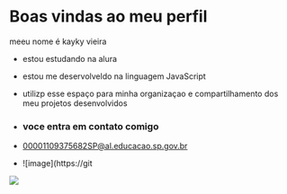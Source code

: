 # Boas vindas ao meu perfil

meeu nome é kayky vieira

- estou estudando na alura
- estou me deservolveldo na linguagem JavaScript
- utilizp esse espaço para minha organizaçao e compartilhamento dos meu projetos desenvolvidos

- ### voce entra em contato comigo

-  00001109375682SP@al.educacao.sp.gov.br

- ![image](https://git

![](https://media1.tenor.com/m/ymGRdX3KxfAAAAAd/cabeleira-torcedor-do-flamengo.gif)
